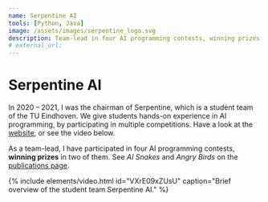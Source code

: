 ```yaml
---
name: Serpentine AI
tools: [Python, Java]
image: /assets/images/serpentine_logo.svg
description: Team-lead in four AI programming contests, winning prizes in two of them.
# external_url: 
---
```


# Serpentine AI

In 2020 – 2021, I was the chairman of Serpentine, which is a student team of the TU Eindhoven. We give students hands-on experience in AI programming, by participating in multiple competitions. Have a look at the [website](https://www.serpentine.ai/), or see the video below.

As a team-lead, I have participated in four AI programming contests, **winning prizes** in two of them. See _AI Snakes_ and _Angry Birds_ on the [publications page](https://www.serpentine.ai/publications).

{% include elements/video.html id="VXrE09xZUsU" caption="Brief overview of the student team Serpentine AI." %}

